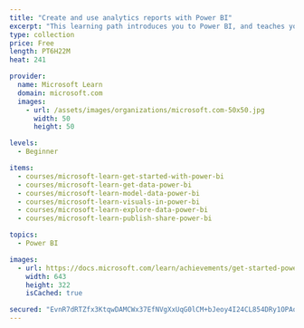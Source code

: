 ```yaml
---
title: "Create and use analytics reports with Power BI"
excerpt: "This learning path introduces you to Power BI, and teaches you to use and build business intelligence reports."
type: collection
price: Free
length: PT6H22M
heat: 241

provider:
  name: Microsoft Learn
  domain: microsoft.com
  images:
    - url: /assets/images/organizations/microsoft.com-50x50.jpg
      width: 50
      height: 50

levels:
  - Beginner

items:
  - courses/microsoft-learn-get-started-with-power-bi
  - courses/microsoft-learn-get-data-power-bi
  - courses/microsoft-learn-model-data-power-bi
  - courses/microsoft-learn-visuals-in-power-bi
  - courses/microsoft-learn-explore-data-power-bi
  - courses/microsoft-learn-publish-share-power-bi

topics:
  - Power BI

images:
  - url: https://docs.microsoft.com/learn/achievements/get-started-power-bi-social.png
    width: 643
    height: 322
    isCached: true

secured: "EvnR7dRTZfx3KtqwDAMCWx37EfNVgXxUqG0lCM+bJeoy4I24CL854DRy1OPAq18+QpNPXo+xUGLUgxV31JgOiVcG33OXTTDyYQeUJKFH9g5+Xi7Xfw4RTgTqXi6EthF4qNJwrhWGAU2L0yLsvTxQC7j1zXXeXSG+u4KVXrXCNPCzgAvndwkXFAwQdB5sUcC4lSUfqbTm3Vlnt51VLFC7T1qShtolYbF3KEIxHx6nVDTC7iBOGv9THe5+PqVOD12KH2dr6JmeFROdIN1Ro/+r5RyjN89GULULIIv4QjMJNtl7JBpwaneazEzDHAnM8tLWuKn0OFQg/7HXfRpb0Rdu/w==;xjQ8jT7O7ytDl12Ogi7RaA=="
---
```


